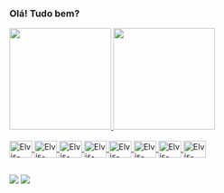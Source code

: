 ### Olá! Tudo bem?


<div>
  <a href="https://github.com/elvisear">
  <img height="180em" src="https://github-readme-stats.vercel.app/api?username=elvisear&show_icons=true&theme=merko"/>
  <img height="180em" src="https://github-readme-stats.vercel.app/api/top-langs/?username=elvisear&show_icons=true&theme=merko"/>
</div>

<div style="display: inline_block"><br>
  <img align="center" alt="Elvis-java" height="30" width="40" src="https://cdn.jsdelivr.net/gh/devicons/devicon/icons/java/java-original.svg" />
  <img align="center" alt="Elvis-java" height="30" width="40" src="https://cdn.jsdelivr.net/gh/devicons/devicon/icons/angularjs/angularjs-plain.svg" />
  <img align="center" alt="Elvis-java" height="30" width="40" src="https://cdn.jsdelivr.net/gh/devicons/devicon/icons/javascript/javascript-original.svg" />
  <img align="center" alt="Elvis-java" height="30" width="40" src="https://cdn.jsdelivr.net/gh/devicons/devicon/icons/html5/html5-plain.svg" />
  <img align="center" alt="Elvis-java" height="30" width="40" src="https://cdn.jsdelivr.net/gh/devicons/devicon/icons/css3/css3-plain.svg" />
  <img align="center" alt="Elvis-java" height="30" width="40" src="https://cdn.jsdelivr.net/gh/devicons/devicon/icons/postgresql/postgresql-plain.svg" />
   <i class="devicon-github-original"></i>
  <img align="center" alt="Elvis-java" height="30" width="40" src="https://cdn.jsdelivr.net/gh/devicons/devicon/icons/github/github-original.svg" />
  <img align="center" alt="Elvis-java" height="30" width="40" src="https://cdn.jsdelivr.net/gh/devicons/devicon/icons/python/python-original.svg" />

  ##
<div>
  <a href="https://www.linkedin.com/in/elvisarodrigues target="_blank"><img src="https://img.shields.io/badge/-LinkedIn-%230077B5?style=for-the-badge&logo=linkedin&logoColor=white" target="_balnk"></a>
  <a href="https://discord.com/channels/@me/991401598544773130 target="_blank"><img src="https://img.shields.io/badge/Discord-7289DA?style=for-the-badge&logo=discord&logoColor=white" target="_balnk"></a>

</div>
